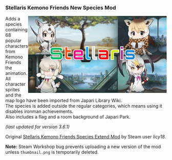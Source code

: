 ### Stellaris Kemono Friends New Species Mod
<img src="https://raw.githubusercontent.com/trilkk/stellaris-kemono-friends-species-extend-mod/master/thumbnail.png" height="240em" align="right" />
Adds a species containing 68 popular characters from Kemono Friends the animation.<br>
All character sprites and the map logo have been imported from Japari Library Wiki.<br>
The species is added outside the regular categories, which means using it disables ironman achievements.<br>
Also includes a flag and a room background of Japari Park.

<em>(last updated for version 3.6.1)</em>

Original <a href="https://steamcommunity.com/sharedfiles/filedetails/?id=899506406">Stellaris Kemono Friends Species Extend Mod</a> by Steam user *licy18*.

**Note:** Steam Workshop bug prevents uploading a new version of the mod unless `thumbnail.png` is temporarily deleted.
